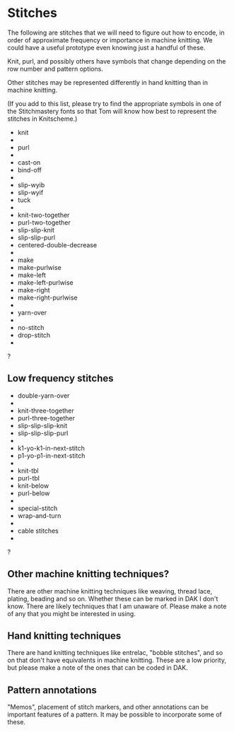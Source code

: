 # Stitches

The following are stitches that we will need to figure out how to encode,
in order of approximate frequency or importance in machine knitting.
We could have a useful prototype even knowing just a handful of these.

Knit, purl, and possibly others have symbols that change depending on
the row number and pattern options.

Other stitches may be represented differently in hand knitting than in
machine knitting.

(If you add to this list, please try to find the appropriate symbols in
one of the Stitchmastery fonts so that Tom will know how best to represent the
stitches in Knitscheme.)

- knit
- 
- purl
- 
- cast-on
- bind-off
- 
- slip-wyib
- slip-wyif
- tuck
- 
- knit-two-together
- purl-two-together
- slip-slip-knit
- slip-slip-purl
- centered-double-decrease
- 
- make
- make-purlwise
- make-left
- make-left-purlwise
- make-right
- make-right-purlwise
- 
- yarn-over
- 
- no-stitch
- drop-stitch
- 
?

## Low frequency stitches

- double-yarn-over
- 
- knit-three-together
- purl-three-together
- slip-slip-slip-knit
- slip-slip-slip-purl
- 
- k1-yo-k1-in-next-stitch
- p1-yo-p1-in-next-stitch
- 
- knit-tbl
- purl-tbl
- knit-below
- purl-below
- 
- special-stitch
- wrap-and-turn
- 
- cable stitches
- 
?

## Other machine knitting techniques?

There are other machine knitting techniques like weaving, thread lace,
plating, beading and so on. Whether these can be marked in DAK I don't
know. There are likely techniques that I am unaware of. Please make a
note of any that you might be interested in using.

## Hand knitting techniques

There are hand knitting techniques like entrelac, "bobble stitches", 
and so on that don't have equivalents in machine knitting. These are
a low priority, but please make a note of the ones that can be coded
in DAK.

## Pattern annotations

"Memos", placement of stitch markers, and other annotations can be
important features of a pattern. It may be possible to incorporate
some of these.
